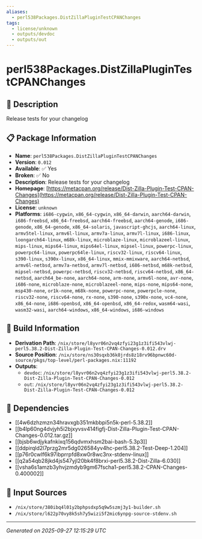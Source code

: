 ```yaml
---
aliases:
  - perl538Packages.DistZillaPluginTestCPANChanges
tags:
  - license/unknown
  - outputs/devdoc
  - outputs/out
---
```


# perl538Packages.DistZillaPluginTestCPANChanges

## 📝 Description

Release tests for your changelog

## 📋 Package Information

- **Name**: `perl538Packages.DistZillaPluginTestCPANChanges`
- **Version**: `0.012`
- **Available**: ✅ Yes
- **Broken**: ✅ No
- **Description**: Release tests for your changelog
- **Homepage**: [https://metacpan.org/release/Dist-Zilla-Plugin-Test-CPAN-Changes](https://metacpan.org/release/Dist-Zilla-Plugin-Test-CPAN-Changes)
- **License**: `unknown`
- **Platforms**: `i686-cygwin`, `x86_64-cygwin`, `x86_64-darwin`, `aarch64-darwin`, `i686-freebsd`, `x86_64-freebsd`, `aarch64-freebsd`, `aarch64-genode`, `i686-genode`, `x86_64-genode`, `x86_64-solaris`, `javascript-ghcjs`, `aarch64-linux`, `armv5tel-linux`, `armv6l-linux`, `armv7a-linux`, `armv7l-linux`, `i686-linux`, `loongarch64-linux`, `m68k-linux`, `microblaze-linux`, `microblazeel-linux`, `mips-linux`, `mips64-linux`, `mips64el-linux`, `mipsel-linux`, `powerpc-linux`, `powerpc64-linux`, `powerpc64le-linux`, `riscv32-linux`, `riscv64-linux`, `s390-linux`, `s390x-linux`, `x86_64-linux`, `mmix-mmixware`, `aarch64-netbsd`, `armv6l-netbsd`, `armv7a-netbsd`, `armv7l-netbsd`, `i686-netbsd`, `m68k-netbsd`, `mipsel-netbsd`, `powerpc-netbsd`, `riscv32-netbsd`, `riscv64-netbsd`, `x86_64-netbsd`, `aarch64_be-none`, `aarch64-none`, `arm-none`, `armv6l-none`, `avr-none`, `i686-none`, `microblaze-none`, `microblazeel-none`, `mips-none`, `mips64-none`, `msp430-none`, `or1k-none`, `m68k-none`, `powerpc-none`, `powerpcle-none`, `riscv32-none`, `riscv64-none`, `rx-none`, `s390-none`, `s390x-none`, `vc4-none`, `x86_64-none`, `i686-openbsd`, `x86_64-openbsd`, `x86_64-redox`, `wasm64-wasi`, `wasm32-wasi`, `aarch64-windows`, `x86_64-windows`, `i686-windows`

## 🔧 Build Information

- **Derivation Path**: `/nix/store/l8yvr06n2vq4zfyi23g1z3ifi543vlwj-perl5.38.2-Dist-Zilla-Plugin-Test-CPAN-Changes-0.012.drv`
- **Source Position**: `/nix/store/ns30sqxb36k8jrds8z18rv96bpnwc60d-source/pkgs/top-level/perl-packages.nix:11192`
- **Outputs**:
  - `devdoc`:  `/nix/store/l8yvr06n2vq4zfyi23g1z3ifi543vlwj-perl5.38.2-Dist-Zilla-Plugin-Test-CPAN-Changes-0.012`
  - `out`:  `/nix/store/l8yvr06n2vq4zfyi23g1z3ifi543vlwj-perl5.38.2-Dist-Zilla-Plugin-Test-CPAN-Changes-0.012`

## 🔗 Dependencies

- [[4w6dzhzmzn34hravxgb351mkbbpi5n5k-perl-5.38.2]]
- [[b4lp60ng4dvjyh5i2bjxyvsv414figfj-Dist-Zilla-Plugin-Test-CPAN-Changes-0.012.tar.gz]]
- [[bjsb6wdjykafnkixq156qdvmxhsm2bai-bash-5.3p3]]
- [[ddpirqld2l7przg2mr5dg026584yv4hc-perl5.38.2-Test-Deep-1.204]]
- [[p76r0cwlf6k97ibprrpfd8xw0r8wc3nx-stdenv-linux]]
- [[q2a54qb28jkd4js547yjl20bk4f8brxi-perl5.38.2-Dist-Zilla-6.030]]
- [[vsha6s1amzb3yhvjzmdyb9gm67fscha1-perl5.38.2-CPAN-Changes-0.400002]]

## 📁 Input Sources

- `/nix/store/380ibq4l01y2bphpsdxp5q9w5szmj3y1-builder.sh`
- `/nix/store/l622p70vy8k5sh7y5wizi5f2mic6ynpg-source-stdenv.sh`

---
*Generated on 2025-09-27 12:15:29 UTC*

